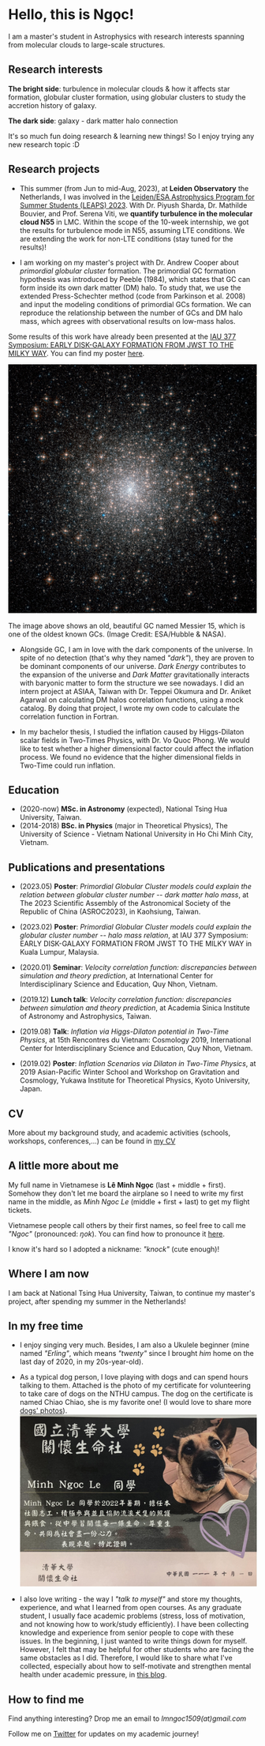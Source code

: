 # Hello, this is Ngọc!

I am a master's student in Astrophysics with research interests spanning from molecular clouds to large-scale structures.


## Research interests

**The bright side**: turbulence in molecular clouds & how it affects star formation, globular cluster formation, using globular clusters to study the accretion history of galaxy.

**The dark side**: galaxy - dark matter halo connection

It's so much fun doing research & learning new things! So I enjoy trying any new research topic :D



## Research projects

- This summer (from Jun to mid-Aug, 2023), at **Leiden Observatory** the Netherlands, I was involved in the [Leiden/ESA Astrophysics Program for Summer Students (LEAPS) 2023](https://leaps.strw.leidenuniv.nl/). With Dr. Piyush Sharda, Dr. Mathilde Bouvier, and Prof. Serena Viti, we **quantify turbulence in the molecular cloud N55** in LMC. Within the scope of the 10-week internship, we got the results for turbulence mode in N55, assuming LTE conditions. We are extending the work for non-LTE conditions (stay tuned for the results)!

- I am working on my master's project with Dr. Andrew Cooper about _primordial globular cluster_ formation. The primordial GC formation hypothesis was introduced by Peeble (1984), which states that GC can form inside its own dark matter (DM) halo. To study that, we use the extended Press-Schechter method (code from Parkinson et al. 2008) and input the modeling conditions of primordial GCs formation. We can reproduce the relationship between the number of GCs and DM halo mass, which agrees with observational results on low-mass halos.
  
Some results of this work have already been presented at the [IAU 377 Symposium: EARLY DISK-GALAXY FORMATION
FROM JWST TO THE MILKY WAY](https://www.mso.anu.edu.au/~yting/Malaysia_IAU/). You can find my poster [here](poster.pdf). 

![Image](m15-closer.jpg)

The image above shows an old, beautiful GC named Messier 15, which is one of the oldest known GCs. (Image Credit: ESA/Hubble & NASA).

- Alongside GC, I am in love with the dark components of the universe. In spite of no detection (that's why they named _"dark"_), they are proven to be dominant components of our universe. _Dark Energy_ contributes to the expansion of the universe and _Dark Matter_ gravitationally interacts with baryonic matter to form the structure we see nowadays. I did an intern project at ASIAA, Taiwan with Dr. Teppei Okumura and Dr. Aniket Agarwal on calculating DM halos correlation functions, using a mock catalog.  By doing that project, I wrote my own code to calculate the correlation function in Fortran.

- In my bachelor thesis, I studied the inflation caused by Higgs-Dilaton scalar fields in Two-Times Physics, with Dr. Vo Quoc Phong. We would like to test whether a higher dimensional factor could affect the inflation process. We found no evidence that the higher dimensional fields in Two-Time could run inflation.  
 

## Education

- (2020-now) **MSc. in Astronomy** (expected), National Tsing Hua University, Taiwan. 
- (2014-2018) **BSc. in Physics** (major in Theoretical Physics), The University of Science - Vietnam National University in Ho Chi Minh City, Vietnam.

## Publications and presentations

- (2023.05) **Poster**: _Primordial Globular Cluster models could explain the relation between globular cluster number -- dark matter halo mass_, at The 2023 Scientific Assembly of the Astronomical Society of the Republic of China (ASROC2023), in Kaohsiung, Taiwan.

- (2023.02) **Poster**: _Primordial Globular Cluster models could explain the globular cluster number --  halo mass relation_, at IAU 377 Symposium: EARLY DISK-GALAXY FORMATION
FROM JWST TO THE MILKY WAY in Kuala Lumpur, Malaysia.

- (2020.01) **Seminar**: _Velocity correlation function: discrepancies between simulation and theory prediction_, at International Center for Interdisciplinary Science and Education, Quy Nhon, Vietnam.

- (2019.12) **Lunch talk**: _Velocity correlation function: discrepancies between simulation and theory prediction_, at Academia Sinica Institute of Astronomy and Astrophysics, Taiwan.

- (2019.08) **Talk**: _Inflation via Higgs-Dilaton potential in Two-Time Physics_, at 15th Rencontres du Vietnam: Cosmology 2019, International Center for Interdisciplinary Science and Education, Quy Nhon, Vietnam.
 
 - (2019.02) **Poster**: _Inflation Scenarios via Dilaton in Two-Time Physics_, at 2019 Asian-Pacific Winter School and Workshop on Gravitation and Cosmology, Yukawa Institute for Theoretical Physics, Kyoto University, Japan.	

## CV
More about my background study, and academic activities (schools, workshops, conferences,...) can be found in [my CV](Minh_Ngoc_LE_CV.pdf)

## A little more about me

My full name in Vietnamese is **Lê Minh Ngọc** (last + middle + first). Somehow they don't let me board the airplane so I need to write my first name in the middle, as _Minh Ngoc Le_ (middle + first + last) to get my flight tickets.

Vietnamese people call others by their first names, so feel free to call me _"Ngoc"_ (pronounced: _ŋok_). You can find how to pronounce it [here](https://forvo.com/user/ngocle0915/). 

I know it's hard so I adopted a nickname: _"knock"_ (cute enough)!

## Where I am now

I am back at National Tsing Hua University, Taiwan, to continue my master's project, after spending my summer in the Netherlands!

## In my free time

- I enjoy singing very much. Besides, I am also a Ukulele beginner (mine named _"Erling"_, which means _"twenty"_ since I brought _him_ home on the last day of 2020, in my 20s-year-old).
- As a typical dog person, I love playing with dogs and can spend hours talking to them. Attached is the photo of my certificate for volunteering to take care of dogs on the NTHU campus. The dog on the certificate is named Chiao Chiao, she is my favorite one! (I would love to share more [dogs' photos](https://www.instagram.com/schrodinger_dogs/)).
![Image](chiao.jpg)


- I also love writing - the way I _"talk to myself"_ and store my thoughts, experience, and what I learned from open courses. As any graduate student, I usually face academic problems (stress, loss of motivation, and not knowing how to work/study efficiently). I have been collecting knowledge and experience from senior people to cope with these issues. In the beginning, I just wanted to write things down for myself. However, I felt that may be helpful for other students who are facing the same obstacles as I did. Therefore, I would like to share what I've collected, especially about how to self-motivate and strengthen mental health under academic pressure, in [this blog](https://life-of-a-grad-student.blogspot.com/).

## How to find me

Find anything interesting? Drop me an email to _lmngoc1509(at)gmail.com_

Follow me on [Twitter](https://twitter.com/_lm_ngoc) for updates on my academic journey!  
